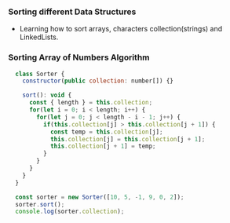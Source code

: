 ### Sorting different Data Structures

- Learning how to sort arrays, characters collection(strings) and LinkedLists.

### Sorting Array of Numbers Algorithm

```js
  class Sorter {
    constructor(public collection: number[]) {}

    sort(): void {
      const { length } = this.collection;
      for(let i = 0; i < length; i++) {
        for(let j = 0; j < length - i - 1; j++) {
          if(this.collection[j] > this.collection[j + 1]) {
            const temp = this.collection[j];
            this.collection[j] = this.collection[j + 1];
            this.collection[j + 1] = temp;
          }
        }
      }
    }
  }

  const sorter = new Sorter([10, 5, -1, 9, 0, 2]);
  sorter.sort();
  console.log(sorter.collection);
```
